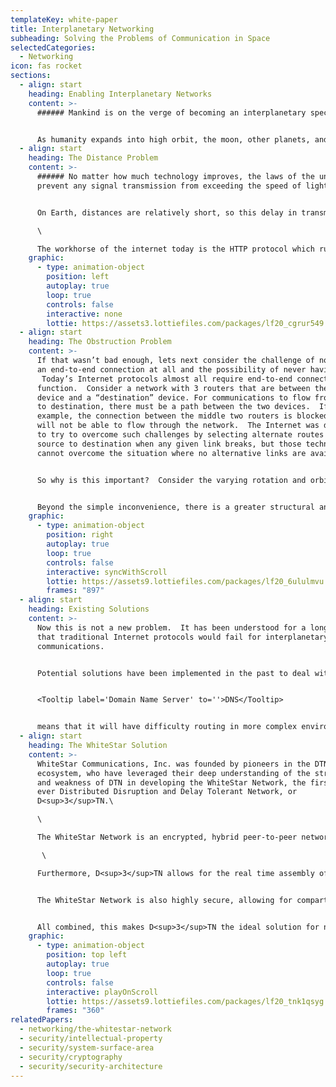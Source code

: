 ```yaml
---
templateKey: white-paper
title: Interplanetary Networking
subheading: Solving the Problems of Communication in Space
selectedCategories:
  - Networking
icon: fas rocket
sections:
  - align: start
    heading: Enabling Interplanetary Networks
    content: >-
      ###### Mankind is on the verge of becoming an interplanetary species.


      As humanity expands into high orbit, the moon, other planets, and eventually the stars, we must consider that our current networking technologies (the Internet) will fail to meet our communications needs. There are a myriad of complications associated with attempting to adapt legacy internet for interplanetary communications, but the two most glaring are those of distance and obstruction.
  - align: start
    heading: The Distance Problem
    content: >-
      ###### No matter how much technology improves, the laws of the universe
      prevent any signal transmission from exceeding the speed of light.


      On Earth, distances are relatively short, so this delay in transmission is negligible, but as the distance between end points grows, these delays will increase dramatically. Communication with a geostationary satellite in orbit, a mere 22 thousand miles above earth, already introduces significant delay on the order of hundreds of milliseconds. The distance between the Earth and Mars can range from 36 to 249 *million* miles, resulting in delays between 3 to 23 *minutes*, even at the speed of light. Under such conditions, legacy internet would simply fall apart. \

      \

      The workhorse of the internet today is the HTTP protocol which runs over a TCP connection.  TCP uses “end to end” ACK’s of IP packets carrying information.  A sending device transmits packets, then “waits” for ACK’s from the remote end before sending more packets or possibly re-sending lost packets.  TCP will simply fail under such conditions.  One layer higher, HTTP also has time constraints.  Modern web resources often depend on back-and-forth life cycle communications between the client device and the server.  For example, several back-and-forth exchanges are required to negotiate content types, compression protocols, etc. These exchanges would increase delays exponentially, coming to a head with the finite transaction times of web sockets and grinding communication to a halt.
    graphic:
      - type: animation-object
        position: left
        autoplay: true
        loop: true
        controls: false
        interactive: none
        lottie: https://assets3.lottiefiles.com/packages/lf20_cgrur549.json
  - align: start
    heading: The Obstruction Problem
    content: >-
      If that wasn’t bad enough, lets next consider the challenge of not having
      an end-to-end connection at all and the possibility of never having one.
       Today’s Internet protocols almost all require end-to-end connections to
      function.  Consider a network with 3 routers that are between the “source”
      device and a “destination” device. For communications to flow from source
      to destination, there must be a path between the two devices.  If, for
      example, the connection between the middle two routers is blocked, packets
      will not be able to flow through the network.  The Internet was designed
      to try to overcome such challenges by selecting alternate routes from
      source to destination when any given link breaks, but those techniques
      cannot overcome the situation where no alternative links are available.


      So why is this important?  Consider the varying rotation and orbits of planets and their respective moons.  In the path from Earth to Mars, for example, there will be times when the Sun sits between the planets and no direct line of sight is available.  A communications array could attempt to redirect the signal through other planets and moons, but the windows of opportunity for direct communication may be few and far between, resulting in long periods of delay or a complete loss of connection.


      Beyond the simple inconvenience, there is a greater structural and architectural issue at play.  By its very nature, the internet reaches convergence when all endpoints in the network can communicate with all other points.  In an interplanetary system, where nodes can be abruptly and unexpectedly cut off from one another at any time, this would become impossible.  This creates a paradox by which the current internet’s architecture and the mechanics of interplanetary communication are mutually exclusive.  Put simply, the network cannot converge in space.
    graphic:
      - type: animation-object
        position: right
        autoplay: true
        loop: true
        controls: false
        interactive: syncWithScroll
        lottie: https://assets9.lottiefiles.com/packages/lf20_6ululmvu.json
        frames: "897"
  - align: start
    heading: Existing Solutions
    content: >-
      Now this is not a new problem.  It has been understood for a long time
      that traditional Internet protocols would fail for interplanetary
      communications.


      Potential solutions have been implemented in the past to deal with these issues; DTN, or Delay Tolerant Networking (also known sometimes as Disruption Tolerant Networking) is one such attempt to circumvent these issues using redundant networking with store-and-forward queuing. However, DTN as a replacement for the TCP protocol is only a partial solution, and is not dynamically scalable due to its lack of name resolution and routing capabilities. For a single agency monitoring a single spacecraft of known trajectory on a mission where every move has been plotted ahead of time, DTN may be appropriate, but DTN’s lack of a


      <Tooltip label='Domain Name Server' to=''>DNS</Tooltip>


      means that it will have difficulty routing in more complex environments.  DTN as a protocol also lacks a meaningful security model, and while many suggestions have been made, there are no formal standards for implementing security with DTN. Having been bred initially to address the challenges faced by NASA’s deep space probes, DTN lacks the general-purpose capabilities necessary to make it a viable replacement for today’s internet stack.
  - align: start
    heading: The WhiteStar Solution
    content: >-
      WhiteStar Communications, Inc. was founded by pioneers in the DTN
      ecosystem, who have leveraged their deep understanding of the strengths
      and weakness of DTN in developing the WhiteStar Network, the first
      ever Distributed Disruption and Delay Tolerant Network, or
      D<sup>3</sup>TN.\

      \

      The WhiteStar Network is an encrypted, hybrid peer-to-peer network, which distributes the burden of networking onto the edge devices, while maintaining a core which helps to facilitate routing for fault tolerance and redundancy.  Like DTN, the WhiteStar Network is inherently a “store and forward” network built upon a messaging orient fabric. Unlike DTN, however, the WhiteStar Network allows its infrastructure to dynamically route information, enabling connections in changing and chaotic environments where many entities may need to communicate in real time.\

       \

      Furthermore, D<sup>3</sup>TN allows for the real time assembly of networks, making it infinitely more extensible and more repairable than other inflexible networking protocols.  The WhiteStar NOS can be deployed over existing networks and built into current devices and applications, meaning legacy systems can be easily adapted to use the new D3TN networking architecture.


      The WhiteStar Network is also highly secure, allowing for compartmentalized networks to silo themselves from other networks that may be compromised.  No other network allows this level of security in the networking protocol while maintaining flexible extensibility. D<sup>3</sup>TN is not reliant on static routing tables, which rigidly fix the size and shape of other networks.  Naming and routing can be dynamic due to the first-party trust established through the WhiteStar Network’s salutation protocols, enabling devices to connect in an ad hoc manner with extreme levels of security, and conversely, devices can be removed from the network easily if found to be extraneous or malicious.


      All combined, this makes D<sup>3</sup>TN the ideal solution for next generation networking, solving not just the problems presented in the hostile environment of space, but also those here on Earth.
    graphic:
      - type: animation-object
        position: top left
        autoplay: true
        loop: true
        controls: false
        interactive: playOnScroll
        lottie: https://assets9.lottiefiles.com/packages/lf20_tnk1qsyg.json
        frames: "360"
relatedPapers:
  - networking/the-whitestar-network
  - security/intellectual-property
  - security/system-surface-area
  - security/cryptography
  - security/security-architecture
---
```

